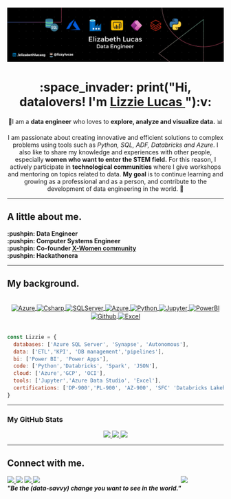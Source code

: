 
  ![GitHub Header](Img/Header.png)


<div id="header" align="center"> 
  <h1>  :space_invader: print("Hi, datalovers! I'm <a href="https://www.linkedin.com/in/elizabethlucasg/"> Lizzie Lucas </a> "):v:
</div>

<div align ="center">

🔭I am a **data engineer** who loves to **explore, analyze and visualize data.** :bar_chart:
 
I am passionate about creating innovative and efficient solutions to complex problems using tools such as _Python, SQL, ADF, Databricks and Azure_. I also like to share my knowledge and experiences with other people, especially **women who want to enter the STEM field.** For this reason, I actively participate in **technological communities** where I give workshops and mentoring on topics related to data. **My goal** is to continue learning and growing as a professional and as a person, and contribute to the development of data engineering in the world. :trident:
</div>

* ** **

<div>
  <h2>A little about me.</h2>
  <p align="left"><b>
   :pushpin: Data Engineer<br>
   :pushpin: Computer Systems Engineer<br>
   :pushpin: Co-founder <a href="https://github.com/orgs/x-women-mx/teams/founders"> X-Women community</a><br>
   :pushpin: Hackathonera<br>
  </b></p>
</div>

* ** **

<div>
  <h2>My background.</h2> 
<div</>


  
<div align="center" valign="top"><br>

  <a href="https://azure.microsoft.com/en-in/" target="_blank" rel="noreferrer">
    <img align="center" alt="Azure" width="40" height="30" src="https://cdn.jsdelivr.net/gh/devicons/devicon/icons/azure/azure-original.svg" />
  </a>
  <a href="https://www.databricks.com/" target="_blank" rel="noreferrer">
    <img align="center" alt="Csharp" height="40" width="40" src="https://keestalkstech.com/wp-content/uploads/2020/04/databricks_logo.png">
  </a>
  <a href="https://www.microsoft.com/es-mx/sql-server/" target="_blank" rel="noreferrer">
    <img align="center" alt="SQLServer" height="30" width="40" src="https://www.tec-innova.mx/wp-content/uploads/2021/12/Imagen1.png">
  </a>  
  <a href="https://adf.azure.com" target="_blank" rel="noreferrer">
    <img align="center" alt="Azure" width="40" height="40" src="https://www.analytics8.com/wp-content/uploads/2022/01/azure-data-factory.png" />
  </a>
  <a href="https://www.python.org/" target="_blank" rel="noreferrer">
    <img align="center" alt="Python" height="30" width="40" src="https://cdn.jsdelivr.net/gh/devicons/devicon/icons/python/python-original.svg">
  </a>     
  <a href="https://powerapps.microsoft.com/" target="_blank" rel="noreferrer">
    <img align="center" alt="Jupyter" width="60" height="60" src="https://www.faction-a.ca/wp-content/uploads/2021/02/power-apps-logo-800-600-563x563.png" />
  </a>
    <a href="https://powerbi.microsoft.com/es-mx/" target="_blank" rel="noreferrer">
    <img align="center" alt="PowerBI" height="30" width="40" src="https://upload.wikimedia.org/wikipedia/commons/thumb/c/cf/New_Power_BI_Logo.svg/2048px-New_Power_BI_Logo.svg.png">
  </a>
  <a href="https://github.com/" target="_blank" rel="noreferrer">
    <img align="center" alt="Github" height="35" width="35" src="https://cdn.iconscout.com/icon/free/png-512/github-153-675523.png">
  </a>  
  <a href="https://www.microsoft.com/es-mx/microsoft-365/excel" target="_blank" rel="noreferrer">
    <img align="center" alt="Excel" height="30" width="40" src="https://download.logo.wine/logo/Microsoft_Excel/Microsoft_Excel-Logo.wine.png">
  </a>  
    
</div><br>

```javascript
const Lizzie = {  
  databases: ['Azure SQL Server', 'Synapse', 'Autonomous'],
  data: ['ETL','KPI', 'DB management','pipelines'],
  bi: ['Power BI', 'Power Apps'],
  code: ['Python','Databricks', 'Spark', 'JSON'],
  cloud: ['Azure','GCP', 'OCI'],
  tools: ['Jupyter','Azure Data Studio', 'Excel'],
  certifications: ['DP-900','PL-900', 'AZ-900', 'SFC' 'Databricks Lakehouse Fundamentals']
}
```
* ** **

<h3> My GitHub Stats </h3>

<div align ="center">
  <a href="https://github.com/lizzylucas">
    <img height="150em" src="https://github-readme-stats.vercel.app/api?username=lizzylucas&count_private=true&include_all_commits=true&show_icons=true&theme=dark&hide_border=false&show_owner=true%22"/>
    <img height="150em" src="https://github-readme-stats.vercel.app/api/top-langs/?username=lizzylucas&theme=dark&hide_border=false&&layout=compact"/>
    <img height="150em" src="http://github-readme-streak-stats.herokuapp.com?user=lizzylucas&theme=dark&hide_border=false&show_owner=true%22"/>
  </a>
</div>

* ** **
<h2> Connect with me.</h2>
   <div>
      <img src="https://media.giphy.com/media/nnRG5giXc4coZ7xWCw/giphy.gif" width="100" align="right">
   </div>
   
   <div>
    <a href="https://www.linkedin.com/in/elizabethlucasg/" target="_blank"><img src="https://img.shields.io/badge/-LinkedIn-%230077B5?style=flat&logo=linkedin&logoColor=white" target="_blank">
    </a> 
    <a href="mailto:lizzielucas.g@gmail.com"><img src="https://img.shields.io/badge/-Gmail-%23333?style=flat&logo=gmail&logoColor=white&color=red" target="_blank"></a>
    <a href="https://www.instagram.com/lizzielucas_g/" target="_blank"><img src="https://img.shields.io/badge/-Instagram-%23E4405F?style=flat&logo=instagram&logoColor=white" target="_blank">
    </a>   
    <a href="https://twitter.com/lizzielucas_g"><img src="https://img.shields.io/badge/-Twitter-%1DA1F2?style=flat&logo=twitter&logoColor=white&color=1DA1F2" target="_blank">
    </a>
   </div>
   
   <div>
     <em><b> "Be the (data-savvy) change you want to see in the world." </b></em>
   </div>
   
  

